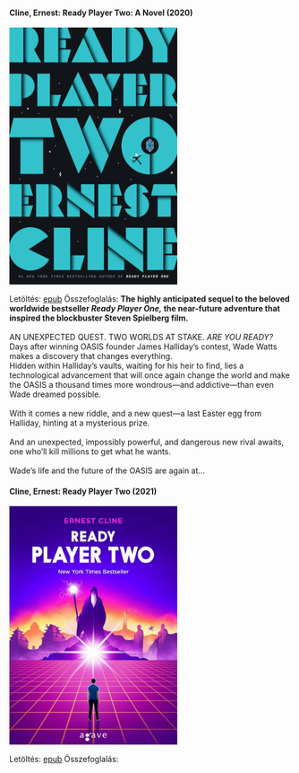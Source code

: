 #### <a name="id_1708">Cline, Ernest: Ready Player Two: A Novel (2020)</a>
<img src="https://github.com/BercziSandor/calibre_lib/raw/main/Cline%2C%20Ernest/Ready%20Player%20Two_%20A%20Novel%20%281708%29/cover.jpg" alt="cover" width="300"/>

Letöltés: [epub](https://github.com/BercziSandor/calibre_lib/raw/main/Cline%2C%20Ernest/Ready%20Player%20Two_%20A%20Novel%20%281708%29/Ready%20Player%20Two_%20A%20Novel%20-%20Cline%2C%20Ernest.epub)
Összefoglalás:
<b>The highly anticipated sequel to the beloved worldwide bestseller&#160;<i>Ready Player One,&#160;</i>the near-future adventure&#160;that inspired the blockbuster Steven&#160;Spielberg film.</b> <br>&#160; <br>AN UNEXPECTED QUEST. TWO WORLDS AT STAKE.&#160;<i>ARE YOU READY?</i> <br>Days after winning OASIS founder James Halliday&rsquo;s contest, Wade Watts makes a discovery that changes everything.<br>Hidden within Halliday&rsquo;s vaults, waiting for his heir to find, lies a technological advancement that will once again change the world and make the OASIS a thousand times more wondrous&mdash;and addictive&mdash;than even Wade dreamed possible.<br>&#160;<br>With it comes a new riddle, and a new quest&mdash;a last Easter egg from Halliday, hinting at a mysterious prize.<br>&#160;<br>And an unexpected, impossibly powerful, and dangerous new rival awaits, one who&rsquo;ll kill millions to get what he wants.<br>&#160;<br>Wade&rsquo;s life and the future of the OASIS are again at...

#### <a name="id_1707">Cline, Ernest: Ready Player Two (2021)</a>
<img src="https://github.com/BercziSandor/calibre_lib/raw/main/Cline%2C%20Ernest/Ready%20Player%20Two%20%281707%29/cover.jpg" alt="cover" width="300"/>

Letöltés: [epub](https://github.com/BercziSandor/calibre_lib/raw/main/Cline%2C%20Ernest/Ready%20Player%20Two%20%281707%29/Ready%20Player%20Two%20-%20Cline%2C%20Ernest.epub)
Összefoglalás:


